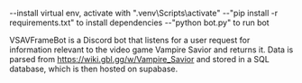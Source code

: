 --install virtual env, activate with ".venv\Scripts\activate"
--"pip install -r requirements.txt" to install dependencies
--"python bot.py" to run bot

VSAVFrameBot is a Discord bot that listens for a user request for information relevant to the video game Vampire Savior and returns it. Data is parsed from https://wiki.gbl.gg/w/Vampire_Savior and stored in a SQL database, which is then hosted on supabase. 